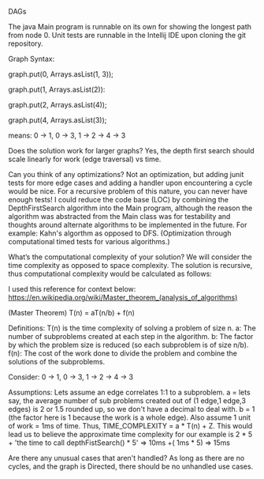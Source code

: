 DAGs

The java Main program is runnable on its own for showing the longest path from node 0.
Unit tests are runnable in the Intellij IDE upon cloning the git repository.

Graph Syntax:

graph.put(0, Arrays.asList(1, 3));

graph.put(1, Arrays.asList(2)):

graph.put(2, Arrays.asList(4));

graph.put(4, Arrays.asList(3));

means:
0 -> 1, 0 -> 3, 1 -> 2 -> 4 -> 3


Does the solution work for larger graphs?  Yes, the depth first search should scale linearly for work (edge traversal) vs time.

Can you think of any optimizations?  Not an optimization, but adding junit tests for more edge cases and adding a handler upon encountering a cycle would be nice.  For a recursive problem of this nature, you can never have enough tests!  I could reduce the code base (LOC) by combining the DepthFirstSearch algorithm into the Main program, although the reason the algorithm was abstracted from the Main class was for testability and thoughts around alternate algorithms to be implemented in the future.  For example: Kahn's algorthm as opposed to DFS.  (Optimization through computational timed tests for various algorithms.)

What’s the computational complexity of your solution?  We will consider the time complexity as opposed to space complexity.   The solution is recursive, thus computational complexity would be calculated as follows:

I used this reference for context below: https://en.wikipedia.org/wiki/Master_theorem_(analysis_of_algorithms)

(Master Theorem)
T(n) = aT(n/b) + f(n) 

Definitions:
T(n)  is the time complexity of solving a problem of size n. 
a: The number of subproblems created at each step in the algorithm.
b: The factor by which the problem size is reduced (so each subproblem is of size n/b).
f(n): The cost of the work done to divide the problem and combine the solutions of the subproblems. 

Consider: 0 -> 1, 0 -> 3, 1 -> 2 -> 4 -> 3

Assumptions: 
Lets assume an edge correlates 1:1 to a subproblem.
a = lets say, the average number of sub problems created out of (1 edge,1 edge,3 edges) is 2 or 1.5 rounded up, so we don't have a decimal to deal with.
b = 1 (the factor here is 1 because the work is a whole edge).  Also assume 1 unit of work = 1ms of time. Thus, TIME_COMPLEXITY = a * T(n) + Z. 
This would lead us to believe the approximate time complexity for our example is 2 * 5 + 'the time to call depthFistSearch() * 5' => 10ms +( 1ms * 5) => 15ms

Are there any unusual cases that aren't handled?  As long as there are no cycles, and the graph is Directed, there should be no unhandled use cases.
